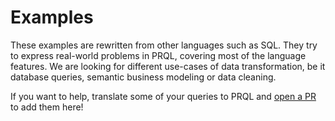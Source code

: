# Examples

These examples are rewritten from other languages such as SQL. They try to
express real-world problems in PRQL, covering most of the language features. We
are looking for different use-cases of data transformation, be it database
queries, semantic business modeling or data cleaning.

If you want to help, translate some of your queries to PRQL and [open a PR](https://github.com/PRQL/prql/pulls) to add them here!

<!-- TODO: toc -->
